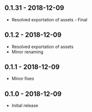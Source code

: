 
## 0.1.31 - 2018-12-09

* Resolved exportation of assets - Final

## 0.1.2 - 2018-12-09

* Resolved exportation of assets
* Minor renaming

## 0.1.1 - 2018-12-09

* Minor fixes

## 0.1.0 - 2018-12-09

* Initial release
